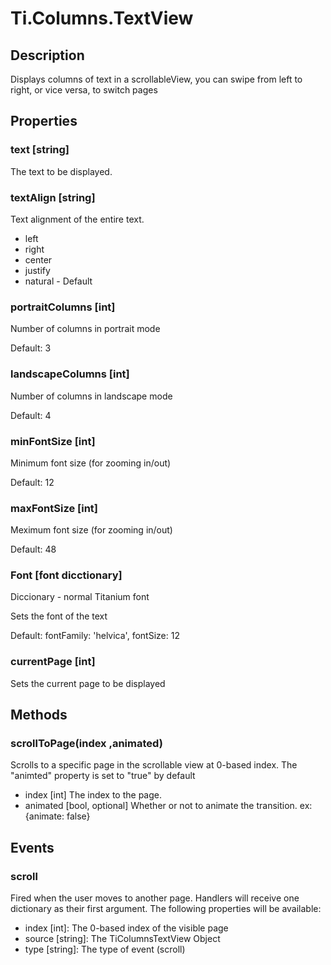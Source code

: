# Ti.Columns.TextView

## Description

Displays columns of text in a scrollableView, you can swipe from left to right, or vice versa, to switch pages

## Properties

### text [string]

The text to be displayed.

### textAlign [string]

Text alignment of the entire text.

- left
- right
- center
- justify
- natural - Default

### portraitColumns [int]

Number of columns in portrait mode

Default: 3

### landscapeColumns [int]

Number of columns in landscape mode

Default: 4

### minFontSize [int]

Minimum font size (for zooming in/out)

Default: 12

### maxFontSize [int]

Meximum font size (for zooming in/out)

Default: 48

### Font [font dicctionary]

Diccionary - normal Titanium font

Sets the font of the text

Default: fontFamily: 'helvica', fontSize: 12

### currentPage [int]

Sets the current page to be displayed

## Methods

### scrollToPage(index ,animated)

Scrolls to a specific page in the scrollable view at 0-based index. The "animted" property is set to "true" by default

* index [int] The index to the page.
* animated [bool, optional] Whether or not to animate the transition. ex: {animate: false}

## Events

### scroll

Fired when the user moves to another page. Handlers will receive one dictionary as their first argument. The following properties will be available:

* index [int]: The 0-based index of the visible page
* source [string]: The TiColumnsTextView Object
* type [string]: The type of event (scroll)